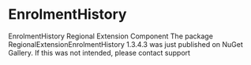 # EnrolmentHistory
EnrolmentHistory Regional Extension Component
The package RegionalExtensionEnrolmentHistory
1.3.4.3 was just published on NuGet Gallery. If this was not intended,
please contact
support
